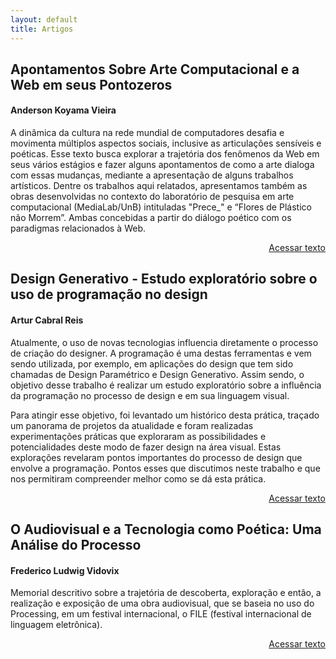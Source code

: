 ```yaml
---
layout: default
title: Artigos
---
```


## Apontamentos Sobre Arte Computacional e a  Web em seus Pontozeros 
#### Anderson Koyama Vieira

A dinâmica da cultura na rede mundial de computadores desafia e movimenta múltiplos aspectos sociais, inclusive as articulações sensíveis e poéticas. Esse texto busca explorar a trajetória dos fenômenos da Web em seus vários estágios e fazer alguns apontamentos de como a arte dialoga com essas mudanças, mediante a apresentação de alguns trabalhos artísticos. Dentre os trabalhos aqui relatados, apresentamos também as obras desenvolvidas no contexto do laboratório de pesquisa em arte computacional (MediaLab/UnB) intituladas "Prece_" e “Flores de Plástico não Morrem”. Ambas concebidas a partir do diálogo poético com os paradigmas relacionados à Web.

<div style="text-align: right">
<a href="https://www.fau.usp.br/fauforma/2015/anderson_vieira/" class="button button-small">Acessar texto</a>
</div>

## Design Generativo - Estudo exploratório sobre o uso de programação no design
#### Artur Cabral Reis

Atualmente, o uso de novas tecnologias influencia diretamente o processo de criação do designer. A programação é uma destas ferramentas e vem sendo utilizada, por exemplo, em aplicações do design que tem sido chamadas de Design Paramétrico e Design Generativo. Assim sendo, o objetivo desse trabalho é realizar um estudo exploratório sobre a influência da programação no processo de design e em sua linguagem visual.

Para atingir esse objetivo, foi levantado um histórico desta prática, traçado um panorama de projetos da atualidade e foram realizadas experimentações práticas que exploraram as possibilidades e potencialidades deste modo de fazer design na área visual. Estas explorações revelaram pontos importantes do processo de design que envolve a programação. Pontos esses que discutimos neste trabalho e que nos permitiram compreender melhor como se dá esta prática.

<div style="text-align: right">
<a href="https://docs.google.com/document/d/1M02gbRrsIfERmh4DX5BsNAOWFbUdVlMIsue3x6mpYj8/edit?usp=sharing" class="button button-small">Acessar texto</a>
</div>

## O Audiovisual e a Tecnologia como Poética: Uma Análise do Processo
#### Frederico Ludwig Vidovix 

Memorial descritivo sobre a trajetória de descoberta, exploração e então, a realização e exposição de uma obra audiovisual, que se baseia no uso do Processing, em um festival internacional, o FILE (festival internacional de linguagem eletrônica).

<div style="text-align: right">
<a href="https://drive.google.com/file/d/173qRLcBTxLk98KRQZ1GFmelb-lvEm7zU/view?usp=sharing" class="button button-small">Acessar texto</a>
</div>